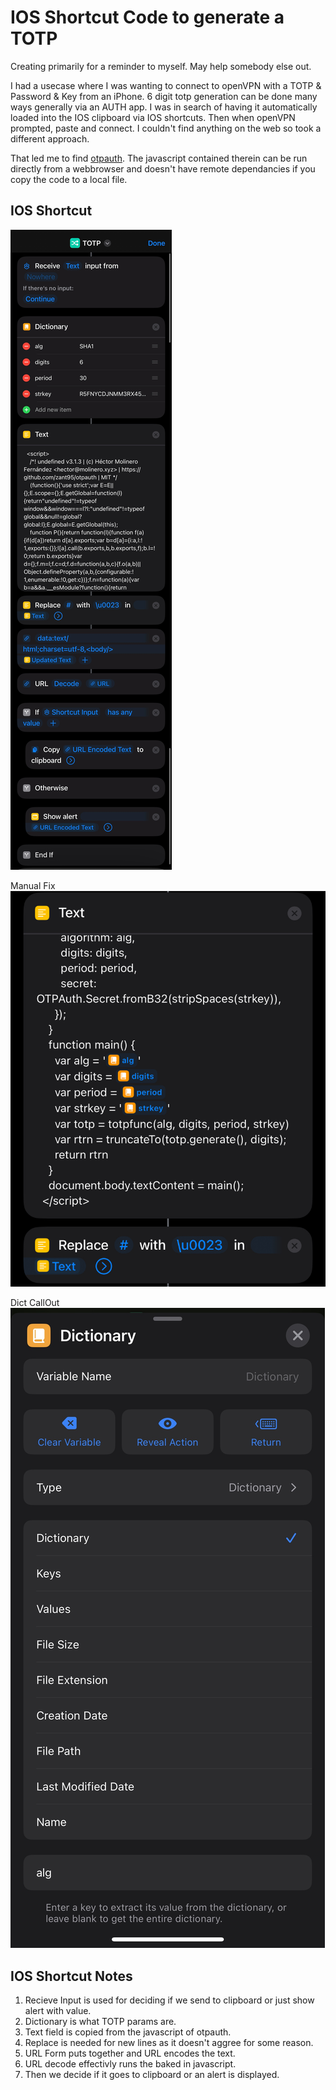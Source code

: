 # IOS Shortcut Code to generate a TOTP

Creating primarily for a reminder to myself. May help somebody else out.

I had a usecase where I was wanting to connect to openVPN with a TOTP & Password & Key from an iPhone. 6 digit totp generation can be done many ways generally via an AUTH app. I was in search of having it automatically loaded into the IOS clipboard via IOS shortcuts. Then when openVPN prompted, paste and connect. I couldn't find anything on the web so took a different approach.

That led me to find [otpauth](https://github.com/hectorm/otpauth). The javascript contained therein can be run directly from a webbrowser and doesn't have remote dependancies if you copy the code to a local file.

## IOS Shortcut

![Shortcut][IOS_Shortcut]

Manual Fix
![JS][JS]

Dict CallOut
![Dict][Dict]

[IOS_Shortcut]: images/IOS_Shortcut.jpeg
[JS]: images/JS_Manual_Fix.jpeg
[Dict]: images/DictionaryKey.jpeg

## IOS Shortcut Notes
1. Recieve Input is used for deciding if we send to clipboard or just show alert with value.
2. Dictionary is what TOTP params are.
3. Text field is copied from the javascript of otpauth.
4. Replace is needed for new lines as it doesn't aggree for some reason.
5. URL Form puts together and URL encodes the text.
6. URL decode effectivly runs the baked in javascript.
7. Then we decide if it goes to clipboard or an alert is displayed.

